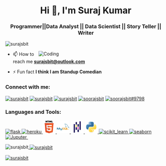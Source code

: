 
<h1 align="center">Hi 👋, I'm Suraj Kumar</h1>
<h3 align="center">Programmer||Data Analyst || Data Scientist || Story Teller || Writer</h3>

<p align="left"> <img src="https://komarev.com/ghpvc/?username=surajsbit&label=Profile%20views&color=129e00&style=plastic" alt="surajsbit" /> </p>
<img align="right" alt="Coding" width="400" src="https://images.squarespace-cdn.com/content/v1/5feb53185d3dab691b47361b/1609930650139-9NRI63XUJ29Y7E9LEA9G/12eca-machine-learning.gif?format=750w">



- 📫 How to reach me **surajsbit@outlook.com**

- ⚡ Fun fact **I think I am Standup Comedian**

<h3 align="left">Connect with me:</h3>
<p align="left">
<a href="https://linkedin.com/in/surajsbit" target="blank"><img align="center" src="https://raw.githubusercontent.com/rahuldkjain/github-profile-readme-generator/master/src/images/icons/Social/linked-in-alt.svg" alt="surajsbit" height="30" width="40" /></a>
<a href="https://kaggle.com/surajsbit" target="blank"><img align="center" src="https://raw.githubusercontent.com/rahuldkjain/github-profile-readme-generator/master/src/images/icons/Social/kaggle.svg" alt="surajsbit" height="30" width="40" /></a>
<a href="https://instagram.com/surajsbit" target="blank"><img align="center" src="https://raw.githubusercontent.com/rahuldkjain/github-profile-readme-generator/master/src/images/icons/Social/instagram.svg" alt="surajsbit" height="30" width="40" /></a>
<a href="https://www.leetcode.com/soorajsbit" target="blank"><img align="center" src="https://raw.githubusercontent.com/rahuldkjain/github-profile-readme-generator/master/src/images/icons/Social/leet-code.svg" alt="soorajsbit" height="30" width="40" /></a>
<a href="https://discord.gg/soorajsbit#9798" target="blank"><img align="center" src="https://raw.githubusercontent.com/rahuldkjain/github-profile-readme-generator/master/src/images/icons/Social/discord.svg" alt="soorajsbit#9798" height="30" width="40" /></a>
</p>

<h3 align="left">Languages and Tools:</h3>
<p align="left"> <a href="https://flask.palletsprojects.com/" target="_blank" rel="noreferrer"> <img src="https://www.vectorlogo.zone/logos/pocoo_flask/pocoo_flask-icon.svg" alt="flask" width="40" height="40"/> </a> <a href="https://heroku.com" target="_blank" rel="noreferrer"> <img src="https://www.vectorlogo.zone/logos/heroku/heroku-icon.svg" alt="heroku" width="40" height="40"/> </a> <a href="https://www.w3.org/html/" target="_blank" rel="noreferrer"> <img src="https://raw.githubusercontent.com/devicons/devicon/master/icons/html5/html5-original-wordmark.svg" alt="html5" width="40" height="40"/> </a> <a href="https://www.mysql.com/" target="_blank" rel="noreferrer"> <img src="https://raw.githubusercontent.com/devicons/devicon/master/icons/mysql/mysql-original-wordmark.svg" alt="mysql" width="40" height="40"/> </a> <a href="https://pandas.pydata.org/" target="_blank" rel="noreferrer"> <img src="https://raw.githubusercontent.com/devicons/devicon/2ae2a900d2f041da66e950e4d48052658d850630/icons/pandas/pandas-original.svg" alt="pandas" width="40" height="40"/> </a> <a href="https://www.python.org" target="_blank" rel="noreferrer"> <img src="https://raw.githubusercontent.com/devicons/devicon/master/icons/python/python-original.svg" alt="python" width="40" height="40"/> </a> <a href="https://scikit-learn.org/" target="_blank" rel="noreferrer"> <img src="https://upload.wikimedia.org/wikipedia/commons/0/05/Scikit_learn_logo_small.svg" alt="scikit_learn" width="40" height="40"/> </a> <a href="https://seaborn.pydata.org/" target="_blank" rel="noreferrer"> <img src="https://seaborn.pydata.org/_images/logo-mark-lightbg.svg" alt="seaborn" width="40" height="40"/> </a><a href="https://jupyter.org/" target="_blank" rel="noreferrer"> <img src="https://jupyter.org/assets/homepage/main-logo.svg" alt="Juputer" width="40" height="40"/> </a> <a href="https://jupyter.org/" target="_blank" rel="noreferrer"> <img  </p>


<p><img align="left" src="https://github-readme-stats.vercel.app/api/top-langs?username=surajsbit&show_icons=true&locale=en&layout=compact" alt="surajsbit" /></p>

<p>&nbsp;<img align="center" src="https://github-readme-stats.vercel.app/api?username=surajsbit&show_icons=true&locale=en" alt="surajsbit" /></p>

<p><img align="center" src="https://github-readme-streak-stats.herokuapp.com/?user=surajsbit&" alt="surajsbit" /></p>
